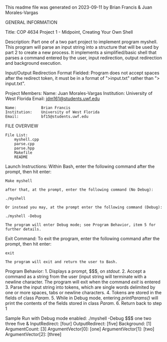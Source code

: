 This readme file was generated on 2023-09-11 by Brian Francis & Juan Morales-Vargas

GENERAL INFORMATION

Title:
    COP 4634 Project 1 - Midpoint, Creating Your Own Shell

Description:
    Part one of a two part project to implement program myshell. This program will
    parse an input string into a structure that will be used by part 2 to create a
    new process. It  implements a simplified/basic shell that parses a command entered 
    by the user, input redirection, output redirection and background execution.

Input/Output Redirection Format Fielded:
    Program does not accept spaces after the redirect token, it must be in a 
    format of ">input.txt" rather than "> input.txt".

Project Members:
    Name:           Juan Morales-Vargas
    Institution:    University of West Florida
    Email:          jdm161@students.uwf.edu

    Name:           Brian Francis
    Institution:    University of West Florida
    Email:          bf15@students.uwf.edu         

FILE OVERVIEW   

    File List:
        myshell.cpp
        parse.cpp
        parse.hpp
        Makefile
        README

Launch Instructions:
    Within Bash, enter the following command after the prompt, then hit enter:

    Make myshell

    after that, at the prompt, enter the following command (No Debug):

    ./myshell

    Or instead you may, at the prompt enter the following command (Debug):

    ./myshell -Debug
    
    The program will enter Debug mode; see Program Behavior, item 5 for further details.

Exit Command:
    To exit the program, enter the following command after the prompt, then hit enter:

    exit

    The program will exit and return the user to Bash.

Program Behavior:
    1. Displays a prompt, $$$, on *stdout*.
    2. Accept a command as a string from the user (input string will terminate with
       a newline character. The program will exit when the command *exit* is entered
    3. Parse the input string into tokens, which are single words delimited by one
    or more spaces, tabs or newline characters.
    4. Tokens are stored in the fields of class *Param*.
    5. While in Debug mode, entering *printParams()* will print the contents of the
       fields stored in class *Param*.
    6. Return back to step 1

Sample Run with Debug mode enabled:
    ./myshell -Debug
    $$$ one two three <four >five &
    InputRedirect: [four]
    OutputRedirect: [five]
    Background: [1]
    ArgumentCount: [3]
    ArgumentVector[0]: [one]
    ArgumentVector[1]: [two]
    ArgumentVector[2]: [three]